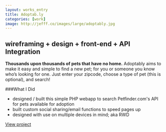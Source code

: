 ```yaml
---
layout: works_entry
title: Adoptab.ly
categories: [work]
image: http://jefff.co/images/large/adoptably.jpg
---
```


<h2 data-icon="⚒">wireframing + design + front-end + API Integration</h2>
<p><strong>Thousands upon thousands of pets that have no home.</strong> Adoptably aims to make it easy and simple to find a new pet; for you or someone you know who’s looking for one. Just enter your zipcode, choose a type of pet (this is optional), and search!</p>

###What I Did

- designed / built this simple PHP webapp to search Petfinder.com's API for pets available for adoption
- built custom social sharing/email functions to speed pages up
- designed with use on multiple devices in mind; aka RWD

<a href="http://adoptab.ly/" class="button" data-icon="✈">View project</a>